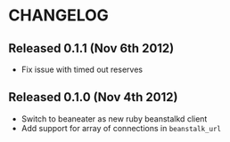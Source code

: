 # CHANGELOG

## Released 0.1.1 (Nov 6th 2012)

 * Fix issue with timed out reserves

## Released 0.1.0 (Nov 4th 2012)

 * Switch to beaneater as new ruby beanstalkd client
 * Add support for array of connections in `beanstalk_url`